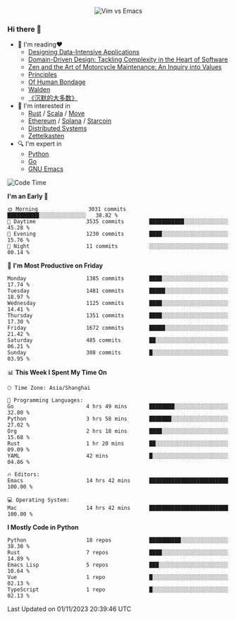 <p align="center">
    <img src="https://gist.githubusercontent.com/coldnight/e696baffb094e71c96cb302118878eae/raw/40ea5053a6f66cc65f90f437e4173497da225958/banner.gif" alt="Vim vs Emacs" />
</p>

### Hi there 👋

- 📖 I'm reading❤️
    + [Designing Data-Intensive Applications](https://www.oreilly.com/library/view/designing-data-intensive-applications/9781491903063/)
    + [Domain-Driven Design: Tackling Complexity in the Heart of Software](https://www.dddcommunity.org/book/evans_2003/)
    + [Zen and the Art of Motorcycle Maintenance: An Inquiry into Values](https://en.wikipedia.org/wiki/Zen_and_the_Art_of_Motorcycle_Maintenance)
    + [Principles](https://www.principles.com/)
    + [Of Human Bondage](https://en.wikipedia.org/wiki/Of_Human_Bondage)
    + [Walden](https://en.wikipedia.org/wiki/Walden)
    + [《沉默的大多数》](https://en.wikipedia.org/wiki/Silent_majority)
- 🌱 I'm interested in
    + [Rust](https://www.rust-lang.org/) / [Scala](https://www.scala-lang.org/) / [Move](https://github.com/move-language/move/)
    + [Ethereum](https://ethereum.org/en/) / [Solana](https://solana.com/) / [Starcoin](https://github.com/starcoinorg/starcoin)
	+ [Distributed Systems](https://www.linuxzen.com/notes/topics/20200320174417_%E5%88%86%E5%B8%83%E5%BC%8F/)
	+ [Zettelkasten](https://www.linuxzen.com/notes/notes/20220120080920-slip_box/)
- 🔍 I'm expert in
    + [Python](https://www.python.org/)
    + [Go](https://go.dev/)
    + [GNU Emacs](https://www.gnu.org/software/emacs/)

<!--START_SECTION:waka-->
![Code Time](http://img.shields.io/badge/Code%20Time-2%2C453%20hrs%2010%20mins-blue)

**I'm an Early 🐤** 

```text
🌞 Morning                3031 commits        ██████████░░░░░░░░░░░░░░░   38.82 % 
🌆 Daytime                3535 commits        ███████████░░░░░░░░░░░░░░   45.28 % 
🌃 Evening                1230 commits        ████░░░░░░░░░░░░░░░░░░░░░   15.76 % 
🌙 Night                  11 commits          ░░░░░░░░░░░░░░░░░░░░░░░░░   00.14 % 
```
📅 **I'm Most Productive on Friday** 

```text
Monday                   1385 commits        ████░░░░░░░░░░░░░░░░░░░░░   17.74 % 
Tuesday                  1481 commits        █████░░░░░░░░░░░░░░░░░░░░   18.97 % 
Wednesday                1125 commits        ████░░░░░░░░░░░░░░░░░░░░░   14.41 % 
Thursday                 1351 commits        ████░░░░░░░░░░░░░░░░░░░░░   17.30 % 
Friday                   1672 commits        █████░░░░░░░░░░░░░░░░░░░░   21.42 % 
Saturday                 485 commits         ██░░░░░░░░░░░░░░░░░░░░░░░   06.21 % 
Sunday                   308 commits         █░░░░░░░░░░░░░░░░░░░░░░░░   03.95 % 
```


📊 **This Week I Spent My Time On** 

```text
🕑︎ Time Zone: Asia/Shanghai

💬 Programming Languages: 
Go                       4 hrs 49 mins       ████████░░░░░░░░░░░░░░░░░   32.80 % 
Python                   3 hrs 58 mins       ███████░░░░░░░░░░░░░░░░░░   27.02 % 
Org                      2 hrs 18 mins       ████░░░░░░░░░░░░░░░░░░░░░   15.68 % 
Rust                     1 hr 20 mins        ██░░░░░░░░░░░░░░░░░░░░░░░   09.09 % 
YAML                     42 mins             █░░░░░░░░░░░░░░░░░░░░░░░░   04.86 % 

🔥 Editors: 
Emacs                    14 hrs 42 mins      █████████████████████████   100.00 % 

💻 Operating System: 
Mac                      14 hrs 42 mins      █████████████████████████   100.00 % 
```

**I Mostly Code in Python** 

```text
Python                   18 repos            ██████████░░░░░░░░░░░░░░░   38.30 % 
Rust                     7 repos             ████░░░░░░░░░░░░░░░░░░░░░   14.89 % 
Emacs Lisp               5 repos             ███░░░░░░░░░░░░░░░░░░░░░░   10.64 % 
Vue                      1 repo              █░░░░░░░░░░░░░░░░░░░░░░░░   02.13 % 
TypeScript               1 repo              █░░░░░░░░░░░░░░░░░░░░░░░░   02.13 % 
```




 Last Updated on 01/11/2023 20:39:46 UTC
<!--END_SECTION:waka-->
